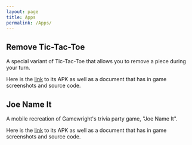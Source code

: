```yaml
---
layout: page
title: Apps
permalink: /Apps/
---
```


## Remove Tic-Tac-Toe

A special variant of Tic-Tac-Toe that allows you to remove a piece during your turn.

Here is the [link](https://drive.google.com/drive/folders/1Ilz6N-qZcMCM5DD2IXxRY3dEC1tbMahG?usp=sharing) to its APK as well as a document that has in game screenshots and source code. 

## Joe Name It

A mobile recreation of Gamewright's trivia party game, "Joe Name It".

Here is the [link](https://drive.google.com/drive/folders/1-SSgjRMu-ae2dYWdN-UJjmZaFmxI5Ull?usp=sharing) to its APK as well as a document that has in game screenshots and source code.